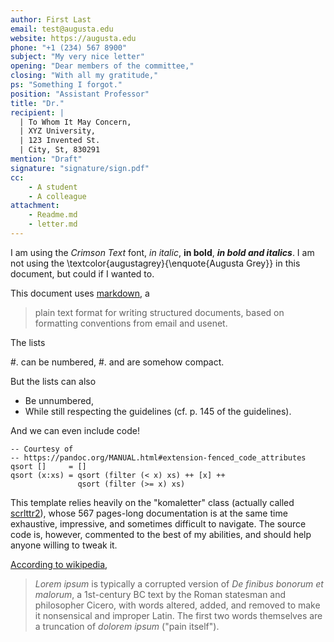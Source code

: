 ```yaml
---
author: First Last
email: test@augusta.edu
website: https://augusta.edu
phone: "+1 (234) 567 8900"
subject: "My very nice letter"
opening: "Dear members of the committee,"
closing: "With all my gratitude,"
ps: "Something I forgot."
position: "Assistant Professor"
title: "Dr."
recipient: | 
  | To Whom It May Concern,
  | XYZ University,
  | 123 Invented St.
  | City, St, 830291
mention: "Draft" 
signature: "signature/sign.pdf"
cc: 
    - A student
    - A colleague
attachment:
    - Readme.md
    - letter.md
---
```


I am using the _Crimson Text_ font, _in italic_, **in bold**, **_in bold and italics_**.
I am not using the \textcolor{augustagrey}{\enquote{Augusta Grey}} in this document, but could if I wanted to.

This document uses [markdown](https://commonmark.org/), a

>  plain text format for writing structured documents, based on formatting conventions from email and usenet.

The lists

#. can be numbered,
#. and are somehow compact.

But the lists can also

- Be unnumbered,
- While still respecting the guidelines (cf. p. 145 of the guidelines).

And we can even include code!

~~~~ {.haskell .numberLines startFrom="100"}
-- Courtesy of 
-- https://pandoc.org/MANUAL.html#extension-fenced_code_attributes
qsort []     = []
qsort (x:xs) = qsort (filter (< x) xs) ++ [x] ++
               qsort (filter (>= x) xs)
~~~~~~~~~~~~~~~~~~~~~~~~~~~~~~~~~~~~~~~~~~~~~~~~~

This template relies heavily on the "komaletter" class (actually called [scrlttr2](https://ctan.org/pkg/scrlttr2)), whose 567 pages-long documentation is at the same time exhaustive, impressive, and sometimes difficult to navigate. 
The source code is, however, commented to the best of my abilities, and should help anyone willing to tweak it.

[According to wikipedia](https://en.wikipedia.org/wiki/Lorem_ipsum),

>*Lorem ipsum* is typically a corrupted version of *De finibus bonorum et malorum*, a 1st-century BC text by the Roman statesman and philosopher Cicero, with words altered, added, and removed to make it nonsensical and improper Latin. The first two words themselves are a truncation of *dolorem ipsum* ("pain itself").
